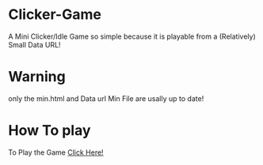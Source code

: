 # Clicker-Game
A Mini Clicker/Idle Game so simple because it is playable from a (Relatively) Small Data URL!

# Warning
only the min.html and Data url Min File are usally up to date!

# How To play

To Play the Game [Click Here!](https://techgeekunited.github.io/Clicker-Game/min.html)
